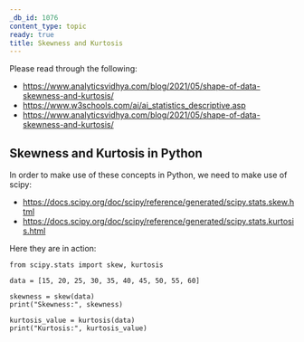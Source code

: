```yaml
---
_db_id: 1076
content_type: topic
ready: true
title: Skewness and Kurtosis
---
```


Please read through the following:

- https://www.analyticsvidhya.com/blog/2021/05/shape-of-data-skewness-and-kurtosis/
- https://www.w3schools.com/ai/ai_statistics_descriptive.asp
- https://www.analyticsvidhya.com/blog/2021/05/shape-of-data-skewness-and-kurtosis/

## Skewness and Kurtosis in Python

In order to make use of these concepts in Python, we need to make use of scipy:

- https://docs.scipy.org/doc/scipy/reference/generated/scipy.stats.skew.html
- https://docs.scipy.org/doc/scipy/reference/generated/scipy.stats.kurtosis.html

Here they are in action:

```
from scipy.stats import skew, kurtosis

data = [15, 20, 25, 30, 35, 40, 45, 50, 55, 60]

skewness = skew(data)
print("Skewness:", skewness)

kurtosis_value = kurtosis(data)
print("Kurtosis:", kurtosis_value)
```